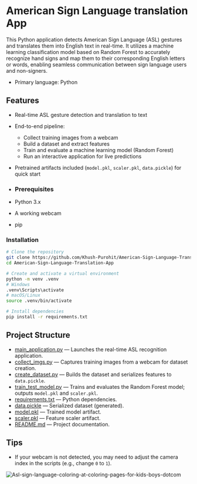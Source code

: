 
# American Sign Language translation App

This Python application detects American Sign Language (ASL) gestures and translates them into English text in real-time. It utilizes a machine learning classification model based on Random Forest to accurately recognize hand signs and map them to their corresponding English letters or words, enabling seamless communication between sign language users and non-signers.

- Primary language: Python


## Features
- Real-time ASL gesture detection and translation to text
- End-to-end pipeline:
  - Collect training images from a webcam
  - Build a dataset and extract features
  - Train and evaluate a machine learning model (Random Forest)
  - Run an interactive application for live predictions
- Pretrained artifacts included (`model.pkl`, `scaler.pkl`, `data.pickle`) for quick start

- ### Prerequisites
- Python 3.x
- A working webcam
- pip


### Installation
```bash
# Clone the repository
git clone https://github.com/Khush-Purohit/American-Sign-Language-Translation-App.git
cd American-Sign-Language-Translation-App

# Create and activate a virtual environment
python -m venv .venv
# Windows
.venv\Scripts\activate
# macOS/Linux
source .venv/bin/activate

# Install dependencies
pip install -r requirements.txt
```

## Project Structure

- [main_application.py](https://github.com/Khush-Purohit/American-Sign-Language-Translation-App/blob/main/main_application.py) — Launches the real-time ASL recognition application.
- [collect_imgs.py](https://github.com/Khush-Purohit/American-Sign-Language-Translation-App/blob/main/collect_imgs.py) — Captures training images from a webcam for dataset creation.
- [create_dataset.py](https://github.com/Khush-Purohit/American-Sign-Language-Translation-App/blob/main/create_dataset.py) — Builds the dataset and serializes features to `data.pickle`.
- [train_test_model.py](https://github.com/Khush-Purohit/American-Sign-Language-Translation-App/blob/main/train_test_model.py) — Trains and evaluates the Random Forest model; outputs `model.pkl` and `scaler.pkl`.
- [requirements.txt](https://github.com/Khush-Purohit/American-Sign-Language-Translation-App/blob/main/requirements.txt) — Python dependencies.
- [data.pickle](https://github.com/Khush-Purohit/American-Sign-Language-Translation-App/blob/main/data.pickle) — Serialized dataset (generated).
- [model.pkl](https://github.com/Khush-Purohit/American-Sign-Language-Translation-App/blob/main/model.pkl) — Trained model artifact.
- [scaler.pkl](https://github.com/Khush-Purohit/American-Sign-Language-Translation-App/blob/main/scaler.pkl) — Feature scaler artifact.
- [README.md](https://github.com/Khush-Purohit/American-Sign-Language-Translation-App/blob/main/README.md) — Project documentation.


## Tips

- If your webcam is not detected, you may need to adjust the camera index in the scripts (e.g., change `0` to `1`).


![Asl-sign-language-coloring-at-coloring-pages-for-kids-boys-dotcom](https://github.com/user-attachments/assets/045f2e54-d2e5-4b4b-84d0-3816e50b5bf8)
